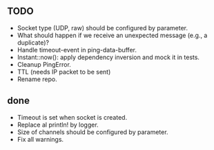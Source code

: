 ## TODO

- Socket type (UDP, raw) should be configured by parameter.
- What should happen if we receive an unexpected message (e.g., a duplicate)?
- Handle timeout-event in ping-data-buffer.
- Instant::now(): apply dependency inversion and mock it in tests.
- Cleanup PingError.
- TTL (needs IP packet to be sent)
- Rename repo.

## done

- Timeout is set when socket is created.
- Replace al println! by logger.
- Size of channels should be configured by parameter.
- Fix all warnings.
